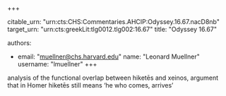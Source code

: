 +++


citable_urn: "urn:cts:CHS:Commentaries.AHCIP:Odyssey.16.67.nacD8nb"
target_urn: "urn:cts:greekLit:tlg0012.tlg002:16.67"
title: "Odyssey 16.67"

authors:
- email: "muellner@chs.harvard.edu"
  name: "Leonard Muellner"
  username: "lmuellner"
+++

<p>analysis of the functional overlap between hiketēs and xeinos, argument that in Homer hiketēs still means ‘he who comes, arrives’</p>